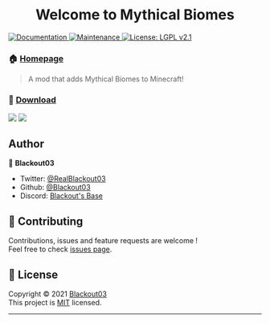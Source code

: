 <h1 align="center">
  Welcome to Mythical Biomes
</h1>
<p>
  <a href="https://github.com/Blackout03/Mythical-Biomes#readme">
    <img alt="Documentation" src="https://img.shields.io/badge/documentation-yes-brightgreen.svg" target="_blank" />
  </a>
  <a href="https://github.com/Blackout03/Mythical-Biomes/graphs/commit-activity">
    <img alt="Maintenance" src="https://img.shields.io/badge/Maintained%3F-yes-green.svg" target="_blank" />
  </a>
  <a href="https://github.com/Blackout03/Mythical-Biomes/blob/master/LICENSE">
    <img alt="License: LGPL v2.1" src="https://img.shields.io/badge/License-MIT-blue.svg" target="_blank" />
  </a>
</p>

### 🏠 [Homepage](https://www.curseforge.com/minecraft/mc-mods/mythical-biomes)

> A mod that adds Mythical Biomes to Minecraft!

### 📂 [Download](https://www.curseforge.com/minecraft/mc-mods/mythical-biomes/files)

<p>
  <img src="http://cf.way2muchnoise.eu/full_mythical-biomes_downloads.svg" />
  <img src="http://cf.way2muchnoise.eu/versions/For%20MC_mythical-biomes_all.svg" />
</p>

## Author

👤 **Blackout03**

* Twitter: [@RealBlackout03](https://twitter.com/RealBlackout03)
* Github: [@Blackout03](https://github.com/Blackout03)
* Discord: [Blackout's Base](https://discord.gg/5uMtag9)

## 🤝 Contributing

Contributions, issues and feature requests are welcome !<br />Feel free to check [issues page](https://github.com/Blackout03/Mythical-Biomes/issues).

## 📝 License

Copyright © 2021 [Blackout03](https://github.com/Blackout03) <br />
This project is [MIT](https://github.com/Blackout03/Mythical-Biomes/blob/master/LICENSE) licensed.

***
